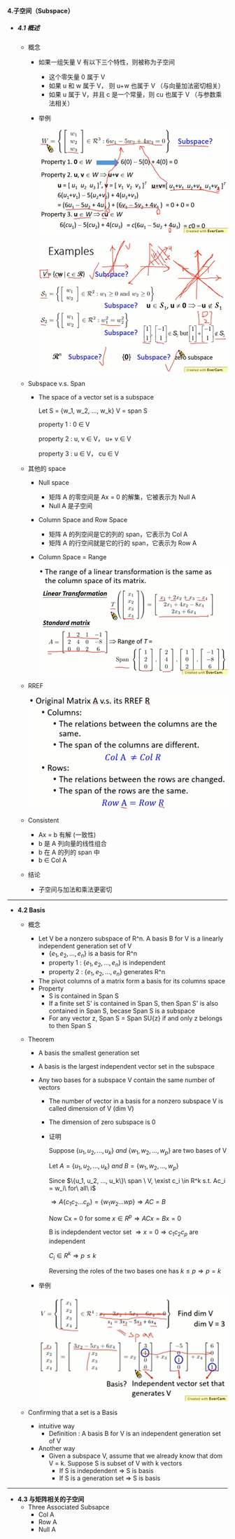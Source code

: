 #### 4.子空间（Subspace）

* ##### 4.1 概述

  * 概念

    * 如果一组矢量 V 有以下三个特性，则被称为子空间

      * 这个零矢量 0 属于 V
      * 如果 u 和 w 属于 V， 则 u+w 也属于 V （与向量加法密切相关）
      * 如果 u 属于 V，并且 c 是一个常量，则 cu 也属于 V （与参数乘法相关）

    * 举例

      ![avatar](./images/u41_Subspace_example_1.png)

      ![avatar](./images/u41_Subspace_example_2.png)

  * Subspace v.s. Span

    * The space of a vector set is a subspace

      Let S = {w_1, w_2, ..., w_k}        V = span S

      property 1 : 0 ∈ V

      property 2 : u, v ∈ V， u+ v ∈ V

      property 3 : u ∈ V， cu ∈ V

  * 其他的 space

    * Null space

      * 矩阵 A 的零空间是 Ax = 0 的解集，它被表示为 Null A
      * Null A 是子空间

    * Column Space and Row Space

      * 矩阵 A 的列空间是它的列的 span，它表示为 Col A
      * 矩阵 A 的行空间就是它的行的 span，它表示为 Row A

    * Column Space = Range

      ![avatar](./images/u41_Column_Space.png)

  * RREF

    ![avatar](./images/u41_RREF.png)

  * Consistent
    * Ax = b 有解 (一致性)
    * b 是 A 列向量的线性组合
    * b 在 A 的列的 span 中
    * b ∈ Col A 
  * 结论
    * 子空间与加法和乘法更密切

---

* **4.2 Basis**
  * 概念

    * Let V be a nonzero subspace of R^n. A basis B for V is a linearly independent generation set of V
      * $\{e_1, e_2, ..., e_n\}$  is a basis for R^n
      * property 1 : $\{e_1, e_2, ..., e_n\}$ is independent
      * property 2 : $\{e_1, e_2, ..., e_n\}$ generates R^n
    * The pivot columns of a matrix form a basis for its columns space
    * Property
      * S is contained in Span S
      * If a finite set S' is contained in Span S, then Span S' is also contained in Span S, becase Span S is a subspace
      * For any vector z, Span S = Span SU{z} if and only z belongs to then Span S

  * Theorem

    * A basis the smallest generation set

    * A basis is the largest independent vector set in the subspace

    * Any two bases for a subspace V contain the same number of vectors

      * The number of vector in a basis for a nonzero subspace V is called dimension of V (dim V)

      * The dimension of zero subspace is 0

      * 证明

        Suppose $\{u_1, u_2, ..., u_k\}\ and\ \{w_1, w_2, ..., w_p\}$ are two bases of V

        Let $A = \{u_1, u_2, ..., u_k\}\ and\  B = \{w_1, w_2, ..., w_p\}$

        Since $\{u_1, u_2, ..., u_k\}\ span \ V, \exist c_i \in R^k s.t. Ac_i = w_i\ for\ all\ i$

        $\Rightarrow A\{c_1c_2...c_p\} = \{w_1w_2...wp\} \Rightarrow AC = B$

        Now Cx = 0 for some $x \in R^p \Rightarrow ACx = Bx = 0$

        B is indepdendent vector set $\Rightarrow x = 0 \Rightarrow c_1c_2c_p$ are independent

        $C_i \in R^k \Rightarrow p \leq k$

        Reversing the roles of the two bases one has $k \leq p \Rightarrow p = k$

    * 举例

      ![avatar](./images/u42_Basis_Example.png)

  * Confirming that a set is a Basis
    * intuitive way
      * Definition : A basis B for V is an independent generation set of V
    * Another way
      * Given a subspace V, assume that we already know that dom V = k. Suppose S is subset of V with k vectors
        * If S is indepdendent  $\Rightarrow$  S is basis
        * If S is a generation set  $\Rightarrow$  S is basis 

---

* **4.3 与矩阵相关的子空间**
  * Three Associated Subsapce
    * Col A
    * Row A
    * Null A





























































